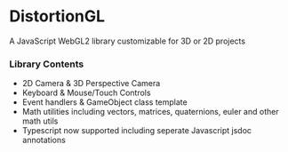 # DistortionGL
A JavaScript WebGL2 library customizable for 3D or 2D projects
<!-- > API Reference [Docs](./js/Docs/API.md) -->

### Library Contents
- 2D Camera & 3D Perspective Camera
- Keyboard & Mouse/Touch Controls
- Event handlers & GameObject class template
- Math utilities including vectors, matrices, quaternions, euler and other math utils
- Typescript now supported including seperate Javascript jsdoc annotations
